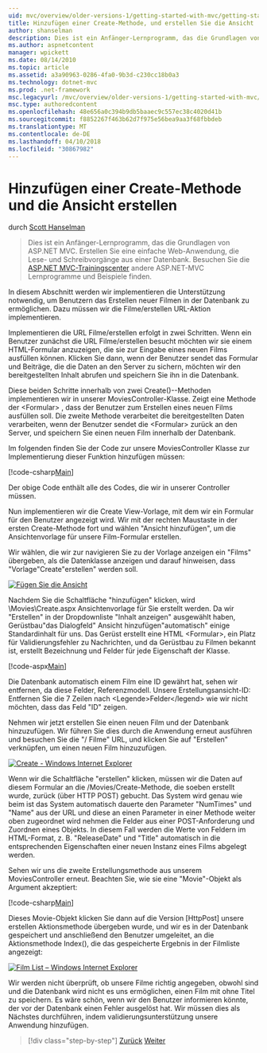 ```yaml
---
uid: mvc/overview/older-versions-1/getting-started-with-mvc/getting-started-with-mvc-part6
title: Hinzufügen einer Create-Methode, und erstellen Sie die Ansicht | Microsoft Docs
author: shanselman
description: Dies ist ein Anfänger-Lernprogramm, das die Grundlagen von ASP.NET MVC. Erstellen Sie eine einfache Web-Anwendung, die Lese- und Schreibvorgänge aus einer Datenbank.
ms.author: aspnetcontent
manager: wpickett
ms.date: 08/14/2010
ms.topic: article
ms.assetid: a3a90963-0286-4fa0-9b3d-c230cc18b0a3
ms.technology: dotnet-mvc
ms.prod: .net-framework
msc.legacyurl: /mvc/overview/older-versions-1/getting-started-with-mvc/getting-started-with-mvc-part6
msc.type: authoredcontent
ms.openlocfilehash: 48e656a0c394b9db5baaec9c557ec38c4020d41b
ms.sourcegitcommit: f8852267f463b62d7f975e56bea9aa3f68fbbdeb
ms.translationtype: MT
ms.contentlocale: de-DE
ms.lasthandoff: 04/10/2018
ms.locfileid: "30867982"
---
```

<a name="adding-a-create-method-and-create-view"></a>Hinzufügen einer Create-Methode und die Ansicht erstellen
====================
durch [Scott Hanselman](https://github.com/shanselman)

> Dies ist ein Anfänger-Lernprogramm, das die Grundlagen von ASP.NET MVC. Erstellen Sie eine einfache Web-Anwendung, die Lese- und Schreibvorgänge aus einer Datenbank. Besuchen Sie die [ASP.NET MVC-Trainingscenter](../../../index.md) andere ASP.NET-MVC Lernprogramme und Beispiele finden.


In diesem Abschnitt werden wir implementieren die Unterstützung notwendig, um Benutzern das Erstellen neuer Filmen in der Datenbank zu ermöglichen. Dazu müssen wir die Filme/erstellen URL-Aktion implementieren.

Implementieren die URL Filme/erstellen erfolgt in zwei Schritten. Wenn ein Benutzer zunächst die URL Filme/erstellen besucht möchten wir sie einem HTML-Formular anzuzeigen, die sie zur Eingabe eines neuen Films ausfüllen können. Klicken Sie dann, wenn der Benutzer sendet das Formular und Beiträge, die die Daten an den Server zu sichern, möchten wir den bereitgestellten Inhalt abrufen und speichern Sie ihn in die Datenbank.

Diese beiden Schritte innerhalb von zwei Create()--Methoden implementieren wir in unserer MoviesController-Klasse. Zeigt eine Methode der &lt;Formular&gt; , dass der Benutzer zum Erstellen eines neuen Films ausfüllen soll. Die zweite Methode verarbeitet die bereitgestellten Daten verarbeiten, wenn der Benutzer sendet die &lt;Formular&gt; zurück an den Server, und speichern Sie einen neuen Film innerhalb der Datenbank.

Im folgenden finden Sie der Code zur unsere MoviesController Klasse zur Implementierung dieser Funktion hinzufügen müssen:

[!code-csharp[Main](getting-started-with-mvc-part6/samples/sample1.cs)]

Der obige Code enthält alle des Codes, die wir in unserer Controller müssen.

Nun implementieren wir die Create View-Vorlage, mit dem wir ein Formular für den Benutzer angezeigt wird. Wir mit der rechten Maustaste in der ersten Create-Methode fort und wählen "Ansicht hinzufügen", um die Ansichtenvorlage für unsere Film-Formular erstellen.

Wir wählen, die wir zur navigieren Sie zu der Vorlage anzeigen ein "Films" übergeben, als die Datenklasse anzeigen und darauf hinweisen, dass "Vorlage"Create"erstellen" werden soll.

[![Fügen Sie die Ansicht](getting-started-with-mvc-part6/_static/image2.png)](getting-started-with-mvc-part6/_static/image1.png)

Nachdem Sie die Schaltfläche "hinzufügen" klicken, wird \Movies\Create.aspx Ansichtenvorlage für Sie erstellt werden. Da wir "Erstellen" in der Dropdownliste "Inhalt anzeigen" ausgewählt haben, Gerüstbau"das Dialogfeld" Ansicht hinzufügen"automatisch" einige Standardinhalt für uns. Das Gerüst erstellt eine HTML &lt;Formular&gt;, ein Platz für Validierungsfehler zu Nachrichten, und da Gerüstbau zu Filmen bekannt ist, erstellt Bezeichnung und Felder für jede Eigenschaft der Klasse.

[!code-aspx[Main](getting-started-with-mvc-part6/samples/sample2.aspx)]

Die Datenbank automatisch einem Film eine ID gewährt hat, sehen wir entfernen, da diese Felder, Referenzmodell. Unsere Erstellungsansicht-ID: Entfernen Sie die 7 Zeilen nach &lt;Legende&gt;Felder&lt;/legend&gt; wie wir nicht möchten, dass das Feld "ID" zeigen.

Nehmen wir jetzt erstellen Sie einen neuen Film und der Datenbank hinzuzufügen. Wir führen Sie dies durch die Anwendung erneut ausführen und besuchen Sie die "/ Filme" URL, und klicken Sie auf "Erstellen" verknüpfen, um einen neuen Film hinzuzufügen.

[![Create - Windows Internet Explorer](getting-started-with-mvc-part6/_static/image4.png)](getting-started-with-mvc-part6/_static/image3.png)

Wenn wir die Schaltfläche "erstellen" klicken, müssen wir die Daten auf diesem Formular an die /Movies/Create-Methode, die soeben erstellt wurde, zurück (über HTTP POST) gebucht. Das System wird genau wie beim ist das System automatisch dauerte den Parameter "NumTimes" und "Name" aus der URL und diese an einen Parameter in einer Methode weiter oben zugeordnet wird nehmen die Felder aus einer POST-Anforderung und Zuordnen eines Objekts. In diesem Fall werden die Werte von Feldern im HTML-Format, z. B. "ReleaseDate" und "Title" automatisch in die entsprechenden Eigenschaften einer neuen Instanz eines Films abgelegt werden.

Sehen wir uns die zweite Erstellungsmethode aus unserem MoviesController erneut. Beachten Sie, wie sie eine "Movie"-Objekt als Argument akzeptiert:

[!code-csharp[Main](getting-started-with-mvc-part6/samples/sample3.cs)]

Dieses Movie-Objekt klicken Sie dann auf die Version [HttpPost] unsere erstellen Aktionsmethode übergeben wurde, und wir es in der Datenbank gespeichert und anschließend den Benutzer umgeleitet, an die Aktionsmethode Index(), die das gespeicherte Ergebnis in der Filmliste angezeigt:

[![Film List – Windows Internet Explorer](getting-started-with-mvc-part6/_static/image6.png)](getting-started-with-mvc-part6/_static/image5.png)

Wir werden nicht überprüft, ob unsere Filme richtig angegeben, obwohl sind und die Datenbank wird nicht es uns ermöglichen, einen Film mit ohne Titel zu speichern. Es wäre schön, wenn wir den Benutzer informieren könnte, der vor der Datenbank einen Fehler ausgelöst hat. Wir müssen dies als Nächstes durchführen, indem validierungsunterstützung unsere Anwendung hinzufügen.

> [!div class="step-by-step"]
> [Zurück](getting-started-with-mvc-part5.md)
> [Weiter](getting-started-with-mvc-part7.md)
